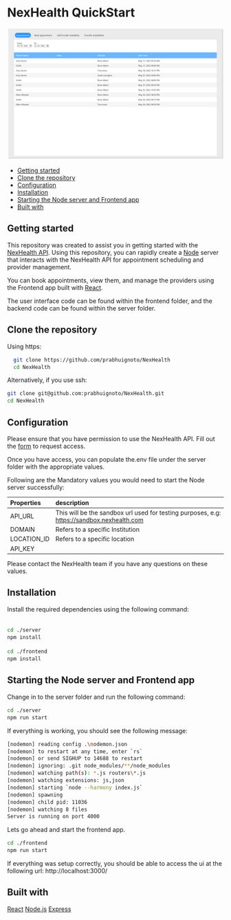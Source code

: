 <h1>NexHealth QuickStart</h1>

![app](frontend-app.png)

- [Getting started](#getting-started)
- [Clone the repository](#clone-the-repository)
- [Configuration](#configuration)
- [Installation](#installation)
- [Starting the Node server and Frontend app](#starting-the-node-server-and-frontend-app)
- [Built with](#built-with)

## Getting started

This repository was created to assist you in getting started with the [NexHealth API](https://docs.nexhealth.com/reference/introduction).
Using this repository, you can rapidly create a [Node](https://nodejs.org/en/) server that interacts with the NexHealth API for appointment scheduling and provider management.

You can book appointments, view them, and manage the providers using the Frontend app built with [React](https://facebook.github.io/react/).

The user interface code can be found within the frontend folder, and the backend code can be found within the server folder.

## Clone the repository

Using https:

```sh
  git clone https://github.com/prabhuignoto/NexHealth
  cd NexHealth
```

Alternatively, if you use ssh:

```sh
git clone git@github.com:prabhuignoto/NexHealth.git
cd NexHealth
```

## Configuration

Please ensure that you have permission to use the NexHealth API. Fill out the [form](https://www.nexhealth.com/api-request/request-access) to request access.

Once you have access, you can populate the.env file under the server folder with the appropriate values.

Following are the Mandatory values you would need to start the Node server successfully:

| Properties  | description                                                                                 |
| :---------- | :------------------------------------------------------------------------------------------ |
| API_URL     | This will be the sandbox url used for testing purposes, e.g: https://sandbox.nexhealth.com |
| DOMAIN      | Refers to a specific Institution                                                            |
| LOCATION_ID | Refers to a specific location                                                               |
| API_KEY     |                                                                                             |

Please contact the NexHealth team if you have any questions on these values.

## Installation

Install the required dependencies using the following command:

```sh

cd ./server
npm install

cd ./frontend
npm install

```

## Starting the Node server and Frontend app

Change in to the server folder and run the following command:

```sh
cd ./server
npm run start
```

If everything is working, you should see the following message:

```sh
[nodemon] reading config .\nodemon.json
[nodemon] to restart at any time, enter `rs`
[nodemon] or send SIGHUP to 14688 to restart
[nodemon] ignoring: .git node_modules/**/node_modules
[nodemon] watching path(s): *.js routers\*.js
[nodemon] watching extensions: js,json
[nodemon] starting `node --harmony index.js`
[nodemon] spawning
[nodemon] child pid: 11036
[nodemon] watching 8 files
Server is running on port 4000
```

Lets go ahead and start the frontend app.

```sh
cd ./frontend
npm run start
```

If everything was setup correctly, you should be able to access the ui at the following url: http://localhost:3000/

## Built with

[React](https://facebook.github.io/react/)
[Node.js](https://nodejs.org/)
[Express](http://expressjs.com/)
